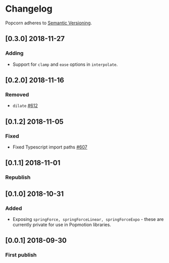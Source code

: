 # Changelog

Popcorn adheres to [Semantic Versioning](http://semver.org/).

## [0.3.0] 2018-11-27

### Adding

- Support for `clamp` and `ease` options in `interpolate`.

## [0.2.0] 2018-11-16

### Removed

- `dilate` [#612](https://github.com/Popmotion/popmotion/pull/612)

## [0.1.2] 2018-11-05

### Fixed

- Fixed Typescript import paths [#607](https://github.com/Popmotion/popmotion/issues/607)

## [0.1.1] 2018-11-01

### Republish

## [0.1.0] 2018-10-31

### Added

- Exposing `springForce, springForceLinear, springForceExpo` - these are currently private for use in Popmotion libraries.

## [0.0.1] 2018-09-30

### First publish
